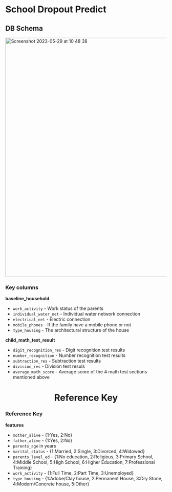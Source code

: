# School Dropout Predict

## DB Schema
<img width="748" alt="Screenshot 2023-05-29 at 10 48 38" src="https://github.com/neylabelmaachi/schoolpred/assets/37574368/9de5e612-48f2-4d28-8173-f568719d9338">

### Key columns
**baseline_household**
 - `work_activity` - Work status of the parents
 - `individual_water_net` - Individual water network connection
 - `electrical_net` - Electric connection
 - `mobile_phones` - If the family have a mobile phone or not
 - `type_housing` - The architectural structure of the house 

**child_math_test_result**
 - `digit_recognition_res` - Digit recognition test results
 - `number_recognition` - Number recognition test results
 - `subtraction_res` - Subtraction test results
 - `division_res` - Division test resuls
 - `average_math_score` - Average score of the 4 math test sections mentioned above 


<div align="center">

<h1>Reference Key</h1>

</div>

### Reference Key 
**features**
- `mother_alive` - {1:Yes, 2:No}
- `father_alive` - {1:Yes, 2:No}
- `parents_age` in years
- `marital_status` - {1:Married, 2:Single, 3:Divorced, 4:Widowed}
- `parents_level_ed` - {1:No education, 2:Religious, 3:Primary School, 4:Middle School, 5:High School, 6:Higher Education, 7:Professional Training}
- `work_activity` - {1:Full Time, 2:Part Time, 3:Unemployed}
- `type_housing` -  {1:Adobe/Clay house, 2:Permanent House, 3:Dry Stone, 4:Modern/Concrete house, 5:Other}
